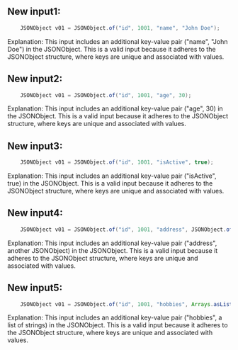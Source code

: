 ## New input1:
```java
    JSONObject v01 = JSONObject.of("id", 1001, "name", "John Doe");
```
Explanation: This input includes an additional key-value pair ("name", "John Doe") in the JSONObject. This is a valid input because it adheres to the JSONObject structure, where keys are unique and associated with values.

## New input2:
```java
    JSONObject v01 = JSONObject.of("id", 1001, "age", 30);
```
Explanation: This input includes an additional key-value pair ("age", 30) in the JSONObject. This is a valid input because it adheres to the JSONObject structure, where keys are unique and associated with values.

## New input3:
```java
    JSONObject v01 = JSONObject.of("id", 1001, "isActive", true);
```
Explanation: This input includes an additional key-value pair ("isActive", true) in the JSONObject. This is a valid input because it adheres to the JSONObject structure, where keys are unique and associated with values.

## New input4:
```java
    JSONObject v01 = JSONObject.of("id", 1001, "address", JSONObject.of("street", "123 Main St", "city", "New York", "zip", "10001"));
```
Explanation: This input includes an additional key-value pair ("address", another JSONObject) in the JSONObject. This is a valid input because it adheres to the JSONObject structure, where keys are unique and associated with values.

## New input5:
```java
    JSONObject v01 = JSONObject.of("id", 1001, "hobbies", Arrays.asList("reading", "coding", "traveling"));
```
Explanation: This input includes an additional key-value pair ("hobbies", a list of strings) in the JSONObject. This is a valid input because it adheres to the JSONObject structure, where keys are unique and associated with values.
